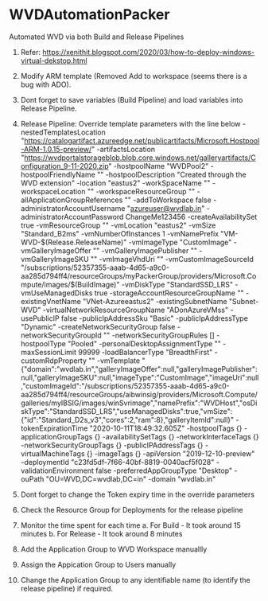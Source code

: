 # WVDAutomationPacker
Automated WVD via both Build and Release Pipelines

1. Refer: https://xenithit.blogspot.com/2020/03/how-to-deploy-windows-virtual-dekstop.html

2. Modify ARM template (Removed Add to workspace (seems there is a bug with ADO).

3. Dont forget to save variables (Build Pipeline) and load variables into Release Pipeline.

4. Release Pipeline: Override template parameters with the line below
-nestedTemplatesLocation "https://catalogartifact.azureedge.net/publicartifacts/Microsoft.Hostpool-ARM-1.0.15-preview/" -artifactsLocation "https://wvdportalstorageblob.blob.core.windows.net/galleryartifacts/Configuration_9-11-2020.zip" -hostpoolName "WVDPool2" -hostpoolFriendlyName "" -hostpoolDescription "Created through the WVD extension" -location "eastus2" -workSpaceName "" -workspaceLocation "" -workspaceResourceGroup "" -allApplicationGroupReferences "" -addToWorkspace false -administratorAccountUsername "azureuser@wvdlab.in" -administratorAccountPassword ChangeMe123456 -createAvailabilitySet true -vmResourceGroup "" -vmLocation "eastus2" -vmSize "Standard_B2ms" -vmNumberOfInstances 1 -vmNamePrefix "VM-WVD-$(Release.ReleaseName)" -vmImageType "CustomImage" -vmGalleryImageOffer "" -vmGalleryImagePublisher "" -vmGalleryImageSKU "" -vmImageVhdUri "" -vmCustomImageSourceId "/subscriptions/52357355-aaab-4d65-a9c0-aa285d794ff4/resourceGroups/myPackerGroup/providers/Microsoft.Compute/images/$(BuildImage)" -vmDiskType "StandardSSD_LRS" -vmUseManagedDisks true -storageAccountResourceGroupName "" -existingVnetName "VNet-Azureeastus2" -existingSubnetName "Subnet-WVD" -virtualNetworkResourceGroupName "ADonAzureVMss" -usePublicIP false -publicIpAddressSku "Basic" -publicIpAddressType "Dynamic" -createNetworkSecurityGroup false -networkSecurityGroupId "" -networkSecurityGroupRules [] -hostpoolType "Pooled" -personalDesktopAssignmentType "" -maxSessionLimit 99999 -loadBalancerType "BreadthFirst" -customRdpProperty "" -vmTemplate "{\"domain\":\"wvdlab.in\",\"galleryImageOffer\":null,\"galleryImagePublisher\":null,\"galleryImageSKU\":null,\"imageType\":\"CustomImage\",\"imageUri\":null,\"customImageId\":\"/subscriptions/52357355-aaab-4d65-a9c0-aa285d794ff4/resourceGroups/aibwinsig/providers/Microsoft.Compute/galleries/myIBSIG/images/winSvrimage\",\"namePrefix\":\"WVDHost\",\"osDiskType\":\"StandardSSD_LRS\",\"useManagedDisks\":true,\"vmSize\":{\"id\":\"Standard_D2s_v3\",\"cores\":2,\"ram\":8},\"galleryItemId\":null}" -tokenExpirationTime "2020-10-11T18:49:32.605Z" -hostpoolTags {} -applicationGroupTags {} -availabilitySetTags {} -networkInterfaceTags {} -networkSecurityGroupTags {} -publicIPAddressTags {} -virtualMachineTags {} -imageTags {} -apiVersion "2019-12-10-preview" -deploymentId "c23fd5df-7f66-40bf-8819-0040acf5f028" -validationEnvironment false -preferredAppGroupType "Desktop" -ouPath "OU=WVD,DC=wvdlab,DC=in" -domain "wvdlab.in"

5. Dont forget to change the Token expiry time in the override parameters

6. Check the Resource Group for Deployments for the release pipeline

7. Monitor the time spent for each time
  a. For Build - It took around 15 minutes
  b. For Release - It took around 8 minutes

8. Add the Application Group to WVD Workspace manuallly

9. Assign the Appication Group to Users manually

10. Change the Application Group to any identifiable name (to identify the release pipeline) if required.
